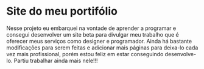 # Site do meu portifólio

Nesse projeto eu embarquei na vontade de aprender a programar e consegui 
desenvolver um site beta para divulgar meu trabalho que é oferecer meus
serviços como designer e programador.
Ainda há bastante modificações para serem feitas e adicionar mais páginas
para deixa-lo cada vez mais profissional, porém estou feliz em estar 
conseguindo desenvolve-lo. Partiu trabalhar ainda mais nele!!!
